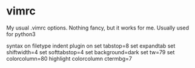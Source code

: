 # vimrc
My usual .vimrc options. Nothing fancy, but it works for me. Usually used for python3

syntax on
filetype indent plugin on
set tabstop=8
set expandtab
set shiftwidth=4
set softtabstop=4
set background=dark
set tw=79
set colorcolumn=80
highlight colorcolumn ctermbg=7

